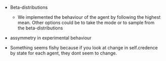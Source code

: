 * Beta-distributions
    * We implemented the behaviour of the agent by following the highest mean. Other options could be to take the mode or to sample from the beta-distributions
* assymmetry in experimental behaviour

* Something seems fishy because if you look at change in self.credence by state for each agent, they dont seem to change.
